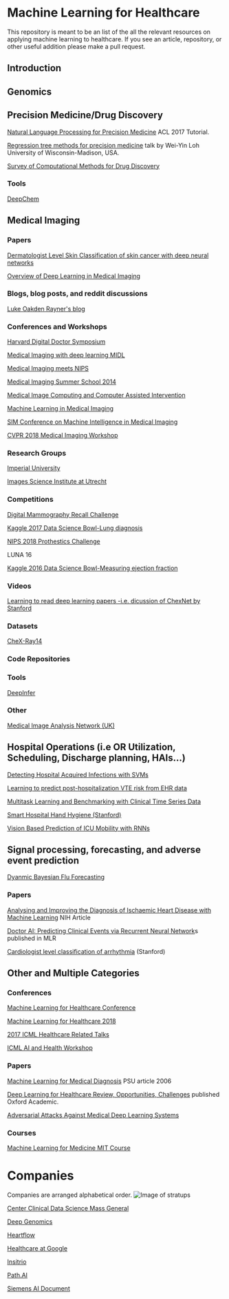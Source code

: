 # Machine Learning for Healthcare
This repository is meant to be an list of the all the relevant resources on applying machine learning to healthcare. If you see an article, repository, or other useful addition please make a pull request.

## Introduction

## Genomics

## Precision Medicine/Drug Discovery

[ Natural Language Processing for Precision Medicine](https://www.microsoft.com/en-us/research/wp-content/uploads/2017/07/1707_tutorial.pdf) ACL 2017 Tutorial.

[Regression tree methods for precision medicine](https://www.youtube.com/watch?v=jpUItf0Wt4Y) talk by Wei-Yin Loh
University of Wisconsin-Madison, USA.

[Survey of Computational Methods for Drug Discovery](https://www.ncbi.nlm.nih.gov/pmc/articles/PMC4719067/)

### Tools
[DeepChem](https://deepchem.io)


## Medical Imaging

### Papers
[Dermatologist Level Skin Classification of skin cancer with deep neural networks](https://www.nature.com/articles/nature21056)

[Overview of Deep Learning in Medical Imaging](https://arxiv.org/pdf/1702.05747.pdf)

### Blogs, blog posts, and reddit discussions
[Luke Oakden Rayner's blog](https://lukeoakdenrayner.wordpress.com)

### Conferences and Workshops

[Harvard Digital Doctor Symposium](https://youtu.be/CiqYtZWBXqE)

[Medical Imaging with deep learning MIDL](https://sites.google.com/view/midl)

[Medical Imaging meets NIPS](https://sites.google.com/view/med-nips-2017)

[Medical Imaging Summer School 2014](http://iplab.dmi.unict.it/miss14/)

[Medical Image Computing and Computer Assisted Intervention](http://www.miccai2017.org)

[Machine Learning in Medical Imaging](http://mlmi2016.web.unc.edu)

[SIM Conference on Machine Intelligence in Medical Imaging](http://siim.org/page/2017CMIMI)

[CVPR 2018 Medical Imaging Workshop](https://sites.google.com/site/cvprmcv18/)

### Research Groups 
[Imperial University](https://biomedia.doc.ic.ac.uk)

[Images Science Institute at Utrecht](https://www.isi.uu.nl/Research/Publications/index.html)

### Competitions 

[Digital Mammography Recall Challenge](https://www.synapse.org/#!Synapse:syn4224222) 

[Kaggle 2017 Data Science Bowl-Lung diagnosis](https://www.kaggle.com/c/data-science-bowl-2017)

[NIPS 2018 Prothestics Challenge](https://www.crowdai.org/challenges/nips-2018-ai-for-prosthetics-challenge)

LUNA 16

[Kaggle 2016 Data Science Bowl-Measuring ejection fraction](https://www.kaggle.com/c/second-annual-data-science-bowl#description)
### Videos 
[Learning to read deep learning papers -i.e. dicussion of ChexNet by Stanford](https://www.youtube.com/watch?v=xoUpKjxbeC0&t=2s)



### Datasets
[CheX-Ray14](https://nihcc.app.box.com/v/ChestXray-NIHCC)


### Code Repositories 

### Tools
[DeepInfer](http://www.deepinfer.org)

### Other 
[Medical Image Analysis Network (UK)](https://www.median.ac.uk/network)


## Hospital Operations (i.e OR Utilization, Scheduling, Discharge planning, HAIs...)

[Detecting Hospital Acquired Infections with SVMs](http://journals.sagepub.com/doi/full/10.1177/1460458216656471)

[Learning to predict post-hospitalization VTE risk from EHR data](http://europepmc.org/articles/pmc3540493)

[Multitask Learning and Benchmarking with Clinical Time Series Data](https://arxiv.org/abs/1703.07771)

[Smart Hospital Hand Hygiene (Stanford)](http://ai.stanford.edu/~syyeung/resources/vision_hand_hh_nipsmlhc.pdf)

[Vision Based Prediction of ICU Mobility with RNNs](http://www.gabrielbianconi.com/public/pdf/vision-based-prediction-of-icu-mobility-care-activities-using-recurrent-neural-networks-nips-ml4h-2017.pdf)

## Signal processing, forecasting, and adverse event prediction
[Dyanmic Bayesian Flu Forecasting](https://arxiv.org/abs/1708.09481)

### Papers 

[Analysing and Improving the Diagnosis of Ischaemic Heart Disease with Machine Learning](https://www.ncbi.nlm.nih.gov/pubmed/10225345) NIH Article

[Doctor AI: Predicting Clinical Events via Recurrent Neural Network](https://arxiv.org/abs/1511.05942)s published in MLR 

[Cardiologist level classification of arrhythmia](https://arxiv.org/pdf/1707.01836.pdf) (Stanford)


## Other and Multiple Categories


### Conferences 

[Machine Learning for Healthcare Conference](http://mucmd.org)

[Machine Learning for Healthcare 2018](https://www.mlforhc.org)

[2017 ICML Healthcare Related Talks](https://2017.icml.cc/Conferences/2017/Schedule?showParentSession=1379)

[ICML AI and Health Workshop](http://sots.brookes.ac.uk/~p0072382/ai4h2018/)

### Papers 

[Machine Learning for Medical Diagnosis](https://dl.acm.org/citation.cfm?id=2306356) PSU article 2006

[Deep Learning for Healthcare Review, Opportunities, Challenges](https://www.ncbi.nlm.nih.gov/pubmed/28481991) published Oxford Academic. 

[Adversarial Attacks Against Medical Deep Learning Systems](https://arxiv.org/pdf/1804.05296.pdf)

### Courses

[Machine Learning for Medicine MIT Course](https://mlhc17mit.github.io)

# Companies 
Companies are arranged alphabetical order.
![Image of stratups](https://cbi-blog.s3.amazonaws.com/blog/wp-content/uploads/2017/01/healthcare_AI_map_2016_1.png)

[Center Clinical Data Science Mass General](https://www.ccds.io)

[Deep Genomics](https://www.deepgenomics.com)

[Heartflow](https://www.google.com/search?client=opera&q=heartflow&sourceid=opera&ie=UTF-8&oe=UTF-8)

[Healthcare at Google](https://research.google.com/teams/brain/healthcare/)

[Insitrio](http://www.insitro.com)

[Path.AI](http://path.ai)

[Siemens AI Document](http://www.usa.siemens.com/pool/news_events/innovation-day/10_usinnoday2017_artificial_intelligence.pdf)



